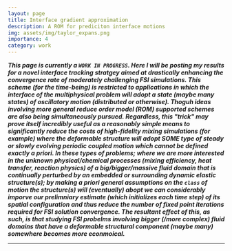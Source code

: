 ```yaml
---
layout: page
title: Interface gradient approximation
description: A ROM for prediciton interface motions
img: assets/img/taylor_expans.png
importance: 4
category: work
---
```


***This page is currently a `WORK IN PROGRESS`. Here I will be posting my results for a novel interface tracking stratgey aimed at drastically enhancing the convergence rate of moderately challenging FSI simulations. This scheme (for the time-being) is restricted to applications in which the interface of the multiphysical problem will adopt a state (maybe many states) of oscillatory motion (distributed or otherwise). Thoguh ideas involving more general reduce order model (ROM) supported schemes are also being simultaneously pursued. Regardless, this "trick" may prove itself incredibly useful as a reasonably simple means to significantly reduce the costs of high-fidelity mixing simulations (for example) where the deformable structure will adopt SOME type of steady or slowly evolving periodic coupled motion which cannot be defined exactly a priori. In these types of problems; where we are more interested in the unknown physical/chemical processes (mixing efficiency, heat transfer, reaction physics) of a big/bigger/massive fluid domain that is continually perturbed by an embedded or surrounding dynamic elastic structure(s); by making a priori general assumptions on the `class` of motion the structure(s) will (eventually) abopt we can considerably imporve our prelimniary estimate (which initializes each time step) of its spatial configuration and thus reduce the number of fixed point iterations required for FSI solution convergence. The resultant effect of this, as such, is that studying FSI probelms involving bigger (/more complex) fluid domains that have a deformable structural component (maybe many) somewhere becomes more econmoical.***

---
